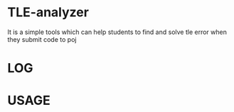 # TLE-analyzer
It is a simple tools which can help students to find and solve tle error when they submit code to poj

# LOG

# USAGE
